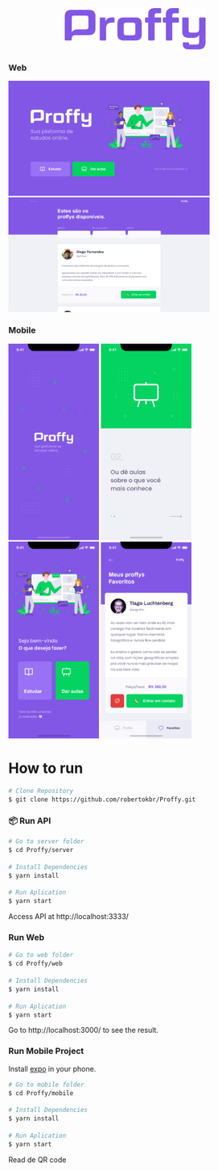 <p align="center">
   <img src="./.github/logo.png" alt="Proffy" width="280"/>
</p>

### Web 
<div>
   <img src="./.github/web-landing.png" width="400px">
   <img src="./.github/web-list.png" width="400px">
</div>

### Mobile
<div>
   <img src="./.github/mobile-splash.png" width="180">
   <img src="./.github/mobile-onboarding.png" width="180">
   <img src="./.github/mobile-home.png" width="180">
   <img src="./.github/mobile-favoritos.png" width="180">
</div>

# How to run
```bash
# Clone Repository
$ git clone https://github.com/robertokbr/Proffy.git
```
### 📦 Run API

```bash
# Go to server folder
$ cd Proffy/server

# Install Dependencies
$ yarn install

# Run Aplication
$ yarn start
```
Access API at http://localhost:3333/

### Run Web

```bash
# Go to web folder
$ cd Proffy/web

# Install Dependencies
$ yarn install

# Run Aplication
$ yarn start
```
Go to http://localhost:3000/ to see the result.

### Run Mobile Project
Install [expo](https://play.google.com/store/apps/details?id=host.exp.exponent) in your phone.
<br />

```bash
# Go to mobile folder
$ cd Proffy/mobile

# Install Dependencies
$ yarn install

# Run Aplication
$ yarn start
```
Read de QR code


